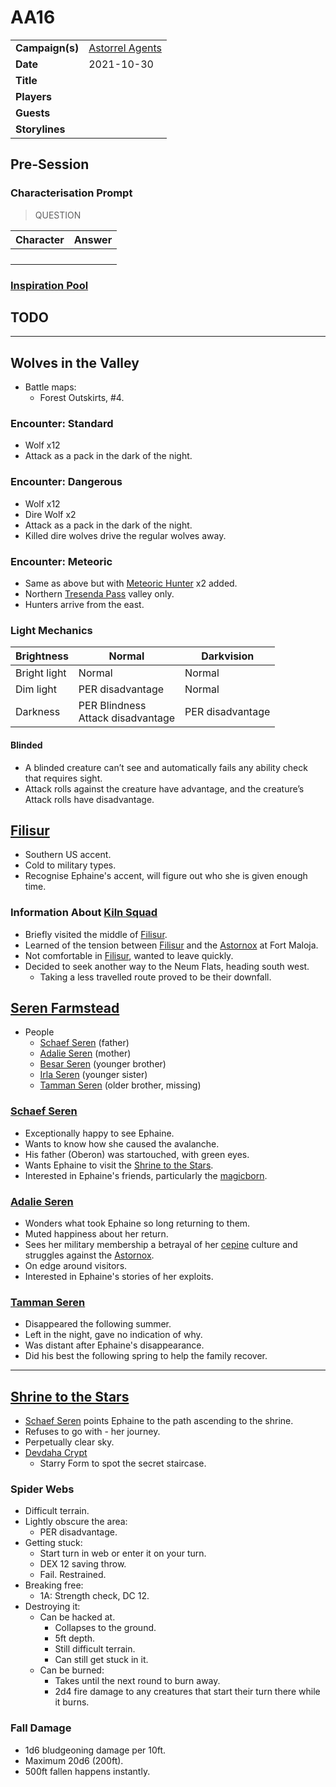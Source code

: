 # AA16

|||
| --- | --- |
| **Campaign(s)** | [Astorrel Agents](../campaigns/C2-astorrel-agents.md) | session.3
| **Date** | 2021-10-30 |
| **Title** | |
| **Players** | |
| **Guests** | |
| **Storylines** | |

## Pre-Session

### Characterisation Prompt

> QUESTION

| Character | Answer |
| --- | --- |
| | | characterisation.1
| | |
| | |
| | |

### [Inspiration Pool](../mechanics/dm-inspiration.md)

## TODO

---

## Wolves in the Valley

- Battle maps:
  - Forest Outskirts, #4.

### Encounter: Standard

- Wolf x12
- Attack as a pack in the dark of the night.

### Encounter: Dangerous

- Wolf x12
- Dire Wolf x2
- Attack as a pack in the dark of the night.
- Killed dire wolves drive the regular wolves away.

### Encounter: Meteoric

- Same as above but with [Meteoric Hunter](../creatures/meteoric-hunter.md) x2 added.
- Northern [Tresenda Pass](../places/roads/tresenda-pass.md) valley only.
- Hunters arrive from the east.

### Light Mechanics

| Brightness | Normal | Darkvision |
| --- | --- | --- |
| Bright light | Normal | Normal |
| Dim light | PER disadvantage | Normal |
| Darkness | PER Blindness<br>Attack disadvantage | PER disadvantage |

#### Blinded

- A blinded creature can’t see and automatically fails any ability check that requires sight.
- Attack rolls against the creature have advantage, and the creature’s Attack rolls have disadvantage.

## [Filisur](../places/villages/filisur.md)

- Southern US accent.
- Cold to military types.
- Recognise Ephaine's accent, will figure out who she is given enough time.

### Information About [Kiln Squad](../organisations/astorrel/squads/kiln-squad.md)

- Briefly visited the middle of [Filisur](../places/villages/filisur.md).
- Learned of the tension between [Filisur](../places/villages/filisur.md) and the [Astornox](../organisations/astornox/astornox.md) at Fort Maloja.
- Not comfortable in [Filisur](../places/villages/filisur.md), wanted to leave quickly.
- Decided to seek another way to the Neum Flats, heading south west.
  - Taking a less travelled route proved to be their downfall.

## [Seren Farmstead](../places/buildings/houses/seren-farmstead.md)

- People
  - [Schaef Seren](../characters/schaef-seren.md) (father)
  - [Adalie Seren](../characters/adalie-seren.md) (mother)
  - [Besar Seren](../characters/besar-seren.md) (younger brother)
  - [Irla Seren](../characters/irla-seren.md) (younger sister)
  - [Tamman Seren](../characters/tamman-seren.md) (older brother, missing)

### [Schaef Seren](../characters/schaef-seren.md)

- Exceptionally happy to see Ephaine.
- Wants to know how she caused the avalanche.
- His father (Oberon) was startouched, with green eyes.
- Wants Ephaine to visit the [Shrine to the Stars](../places/structures/shrine-to-the-stars.md).
- Interested in Ephaine's friends, particularly the [magicborn](../civilisations/kingdom-of-astor/magicborn.md).

### [Adalie Seren](../characters/adalie-seren.md)

- Wonders what took Ephaine so long returning to them.
- Muted happiness about her return.
- Sees her military membership a betrayal of her [cepine](../lineages/cepine.md) culture and struggles against the [Astornox](../organisations/astornox/astornox.md).
- On edge around visitors.
- Interested in Ephaine's stories of her exploits.

### [Tamman Seren](../characters/tamman-seren.md)

- Disappeared the following summer.
- Left in the night, gave no indication of why.
- Was distant after Ephaine's disappearance.
- Did his best the following spring to help the family recover.

---

## [Shrine to the Stars](../places/structures/shrine-to-the-stars.md)

- [Schaef Seren](../characters/schaef-seren.md) points Ephaine to the path ascending to the shrine.
- Refuses to go with - her journey.
- Perpetually clear sky.
- [Devdaha Crypt](../places/dungeons/devdaha-crypt.md)
  - Starry Form to spot the secret staircase.

### Spider Webs

- Difficult terrain.
- Lightly obscure the area:
  - PER disadvantage.
- Getting stuck:
  - Start turn in web or enter it on your turn.
  - DEX 12 saving throw.
  - Fail. Restrained.
- Breaking free:
  - 1A: Strength check, DC 12.
- Destroying it:
  - Can be hacked at.
    - Collapses to the ground.
    - 5ft depth.
    - Still difficult terrain.
    - Can still get stuck in it.
  - Can be burned:
    - Takes until the next round to burn away.
    - 2d4 fire damage to any creatures that start their turn there while it burns.

### Fall Damage

- 1d6 bludgeoning damage per 10ft.
- Maximum 20d6 (200ft).
- 500ft fallen happens instantly.
